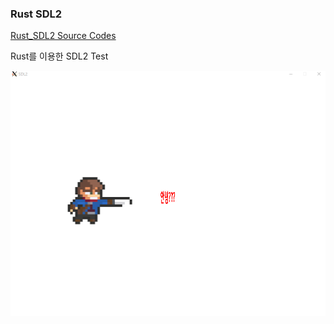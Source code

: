 ### Rust SDL2

[Rust_SDL2 Source Codes](https://prokoptasis.github.io/docs/documents/projects/rust_sdl2/)

Rust를 이용한 SDL2 Test

![rust_sdl2](201216_05_prj_rust_sdl2.png)
